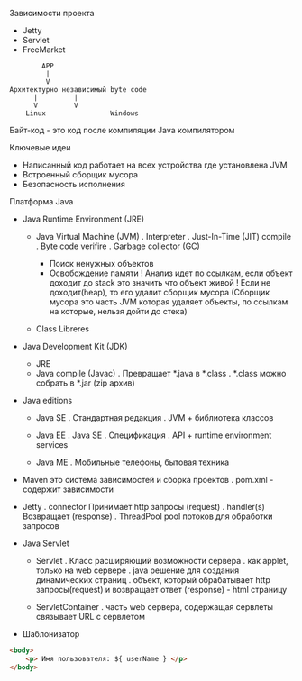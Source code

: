 Зависимости проекта
- Jetty
- Servlet
- FreeMarket
```
		APP
	 	 |
		 V
Архитектурно независимый byte code
  	  |			|
  	  V			V
	Linux	             Windows
```

Байт-код - это код после компиляции Java компилятором

Ключевые идеи
- Написанный код работает на всех устройства где установлена JVM
- Встроенный сборщик мусора
- Безопасность исполнения

Платформа Java
- Java Runtime Environment (JRE)
	- Java Virtual Machine (JVM)
	. Interpreter
	. Just-In-Time (JIT) compile
	. Byte code verifire
	. Garbage collector (GC)
		* Поиск ненужных объектов
		* Освобождение памяти
		! Анализ идет по ссылкам, если объект доходит до stack это значить что объект живой
		! Если не доходит(heap), то его удалит сборщик мусора
		(Сборщик мусора это часть JVM которая удаляет объекты, по ссылкам на которые, нельзя дойти до стека) 

	- Class Libreres

- Java Development Kit (JDK)
	- JRE
	- Java compile (Javac)
	. Превращает *.java в *.class
	. *.class можно собрать в *.jar (zip архив)

- Java editions
	- Java SE
	. Стандартная редакция
	. JVM + библиотека классов

	- Java EE
	. Java SE
	. Спецификация
	. API + runtime environment services

	- Java ME
	. Мобильные телефоны, бытовая техника

- Maven это система зависимостей и сборка проектов
	. pom.xml - содержит зависимости

- Jetty
	. connector	Принимает http запросы (request)
	. handler(s)	Возвращает (response)
	. ThreadPool 	pool потоков для обработки запросов

- Java Servlet
	- Servlet
	. Класс расширяющий возможности сервера 
	. как applet, только на web сервере 
	. java решение для создания динамических страниц
	. объект, который обрабатывает http запросы(request) и возвращает ответ (response) - html страницу
	
	- ServletContainer
	. часть web сервера, содержащая сервлеты связывает URL с сервлетом

- Шаблонизатор <freemarket>
```html
<body>
	<p> Имя пользователя: ${ userName } </p>
</body>
```
